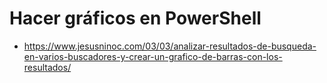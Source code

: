 # Hacer gráficos en PowerShell
* https://www.jesusninoc.com/03/03/analizar-resultados-de-busqueda-en-varios-buscadores-y-crear-un-grafico-de-barras-con-los-resultados/
